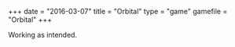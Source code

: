 +++
date = "2016-03-07"
title = "Orbital"
type = "game"
gamefile = "Orbital"
+++

Working as intended.
